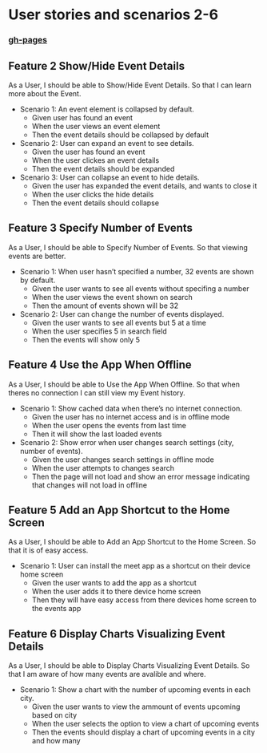 #  User stories and scenarios 2-6
### [gh-pages](https://vppelli.github.io/meet/)

## Feature 2 Show/Hide Event Details
As a User, I should be able to Show/Hide Event Details. So that I can learn more about the Event.
- Scenario 1: An event element is collapsed by default.
  - Given user has found an event
  - When the user views an event element
  - Then the event details should be collapsed by default
- Scenario 2: User can expand an event to see details.
  - Given the user has found an event
  - When the user clickes an event details
  - Then the event details should be expanded
- Scenario 3: User can collapse an event to hide details.
  - Given the user has expanded the event details, and wants to close it
  - When the user clicks the hide details
  - Then the event details should collapse

## Feature 3 Specify Number of Events
As a User, I should be able to Specify Number of Events. So that viewing events are better.
- Scenario 1: When user hasn’t specified a number, 32 events are shown by default.
  - Given the user wants to see all events without specifing a number
  - When the user views the event shown on search
  - Then the amount of events shown will be 32
- Scenario 2: User can change the number of events displayed.
  - Given the user wants to see all events but 5 at a time
  - When the user specifies 5 in search field
  - Then the events will show only 5 

## Feature 4 Use the App When Offline
As a User, I should be able to Use the App When Offline. So that when theres no connection I can still view my Event history.
- Scenario 1: Show cached data when there’s no internet connection.
  - Given the user has no internet access and is in offline mode
  - When the user opens the events from last time
  - Then it will show the last loaded events
- Scenario 2: Show error when user changes search settings (city, number of events).
  - Given the user changes search settings in offline mode
  - When the user attempts to changes search
  - Then the page will not load and show an error message indicating that changes will not load in offline

## Feature 5 Add an App Shortcut to the Home Screen
As a User, I should be able to Add an App Shortcut to the Home Screen. So that it is of easy access.
- Scenario 1: User can install the meet app as a shortcut on their device home screen
  - Given the user wants to add the app as a shortcut
  - When the user adds it to there device home screen
  - Then they will have easy access from there devices home screen to the events app

## Feature 6 Display Charts Visualizing Event Details
As a User, I should be able to Display Charts Visualizing Event Details. So that I am aware of how many events are avalible and where.
- Scenario 1: Show a chart with the number of upcoming events in each city.
  - Given the user wants to view the ammount of events upcoming based on city
  - When the user selects the option to view a chart of upcoming events
  - Then the events should display a chart of upcoming events in a city and how many

